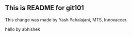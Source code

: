 ## This is README for git101
This change was made by Yash Pahalajani, MTS, Innovaccer.

hello by abhishek
